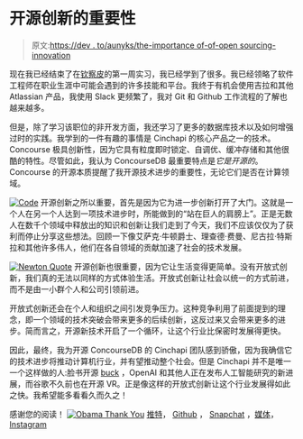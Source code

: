 # 开源创新的重要性

> 原文:[https://dev . to/aunyks/the-importance of-of-open sourcing-innovation](https://dev.to/aunyks/the-importance-of-open-sourcing-innovation)

现在我已经结束了在[钦察皮](https://cinchapi.com)的第一周实习，我已经学到了很多。我已经领略了软件工程师在职业生涯中可能会遇到的许多技能和平台。我终于有机会使用吉拉和其他 Atlassian 产品，我使用 Slack 更频繁了，我对 Git 和 Github 工作流程的了解也越来越多。

但是，除了学习该职位的非开发方面，我还学习了更多的数据库技术以及如何增强过时的实践。我学到的一件有趣的事情是 Cinchapi 的核心产品之一的技术。Concourse 极具创新性，因为它具有粒度即时锁定、自调优、缓冲存储和其他很酷的特性。尽管如此，我认为 ConcourseDB 最重要特点是*它是开源的*。Concourse 的开源本质提醒了我开源技术进步的重要性，无论它们是否在计算领域。

[![Code](../Images/5333f944b871556bf01dc9d783736bf6.png)](https://res.cloudinary.com/practicaldev/image/fetch/s--GX34O-UC--/c_limit%2Cf_auto%2Cfl_progressive%2Cq_auto%2Cw_880/https://tctechcrunch2011.files.wordpress.com/2015/04/codecode.jpg) 
开源创新之所以重要，首先是因为它为进一步创新打开了大门。这就是一个人在另一个人达到一项技术进步时，所能做到的“站在巨人的肩膀上”。正是无数人在数千个领域中释放出的知识和创新让我们走到了今天，我们不应该仅仅为了获利而停止分享这些想法。回顾一下像艾萨克·牛顿爵士、理查德·费曼、尼古拉·特斯拉和其他许多伟人，他们在各自领域的贡献加速了社会的技术发展。

[![Newton Quote](../Images/3d62cff758817f2fc72347ff30de8789.png)](https://res.cloudinary.com/practicaldev/image/fetch/s--eleUZJAM--/c_limit%2Cf_auto%2Cfl_progressive%2Cq_auto%2Cw_880/http://speedendurance.com/wp-content/uploads/2014/10/quote-if-i-have-seen-further-than-others-it-is-by-standing-upon-the-shoulders-of-giants-isaac-newton-135288.jpg) 
开源创新也很重要，因为它让生活变得更简单。没有开放式创新，我们真的无法以同样的方式体验生活。开放式创新让社会以统一的方式前进，而不是由一小群个人和公司引领前进。

开放式创新还会在个人和组织之间引发竞争压力。这种竞争利用了前面提到的理念，即一个领域的技术突破会带来更多的后续创新，这反过来又会带来更多的进步。简而言之，开源新技术开启了一个循环，让这个行业比保密时发展得更快。

因此，最终，我为开源 ConcourseDB 的 Cinchapi 团队感到骄傲，因为我确信它的技术进步将推动计算机行业，并有望推动整个社会。但是 Cinchapi 并不是唯一一个这样做的人:脸书开源 [buck](https://github.com/facebook/buck) ，OpenAI 和其他人正在发布人工智能研究的新进展，而谷歌不久前也在开源 VR。正是像这样的开放式创新让这个行业发展得如此之快。我希望能多看看久而久之！

感谢您的阅读！
[![Obama Thank You](../Images/b43709364925eb0e0c9a1c62f738f5c7.png)](https://i.giphy.com/media/3otPoUkg3hBxQKRJ7y/giphy.gif) 
[推特](https://twitter.com/aunyks)， [Github](https://github.com/aunyks) ， [Snapchat](https://snapchat.com/add/aunyks) ，[媒体](https://medium.com/@aunyks)， [Instagram](https://instagram.com/aunyks)